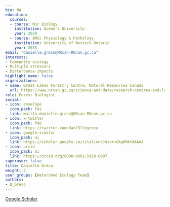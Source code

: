```yaml
--- 
bio: NA
education:
  courses:
  - course: MSc Biology
    institution: Queen's University
    year: 2020
  - course: BMSc Physiology & Pathology
    institution: University of Western Ontario
    year: 2015
email: "danielle.greco@NRcan-RNcan.gc.ca"
interests:
- Community ecology
- Multiple stressors
- Disturbance impacts
highlight_name: false
organizations:
- name: Great Lakes Forestry Centre, Natural Resources Canada
  url: https://www.nrcan.gc.ca/science-and-data/research-centres-and-labs/forestry-research-centres/great-lakes-forestry-centre/13459
role: Forest Biologist
social:
- icon: envelope
  icon_pack: fas
  link: mailto:danielle.greco@NRcan-RNcan.gc.ca
- icon: x-twitter
  icon_pack: fab
  link: https://twitter.com/dan13llegreco
- icon: google-scholar
  icon_pack: ai
  link: https://scholar.google.ca/citations?user=OAgDNkYAAAAJ
- icon: orcid
  icon_pack: ai
  link: https://orcid.org/0000-0001-5919-6907
superuser: false
title: Danielle Greco
weight: 2
user_groups: [Watershed Ecology Team]
authors:
- D_Greco
---
```








[Google Scholar](https://scholar.google.ca/citations?user=OAgDNkYAAAAJ)
